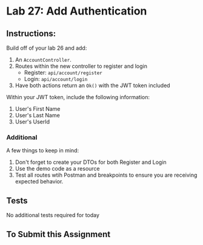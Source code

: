 # Lab 27: Add Authentication


## Instructions:

Build off of your lab 26 and add:
1. An `AccountController`.
2. Routes within the new controller to register and login
	- Register: `api/account/register`
	- Login: `api/account/login`
3. Have both actions return an `Ok()` with the JWT token included

Within your JWT token, include the following information:
1. User's First Name
2. User's Last Name
3. User's UserId

### Additional

A few things to keep in mind:
1. Don't forget to create your DTOs for both Register and Login
2. Use the demo code as a resource
3. Test all routes wtih Postman and breakpoints to ensure you are receiving expected behavior. 


## Tests

No additional tests required for today


## To Submit this Assignment

